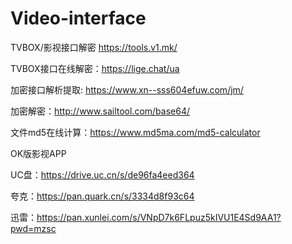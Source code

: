 # Video-interface

TVBOX/影视接口解密 https://tools.v1.mk/

TVBOX接口在线解密：https://lige.chat/ua

加密接口解析提取: https://www.xn--sss604efuw.com/jm/ 

加密解密：http://www.sailtool.com/base64/

文件md5在线计算：https://www.md5ma.com/md5-calculator

OK版影视APP

UC盘：https://drive.uc.cn/s/de96fa4eed364

夸克：https://pan.quark.cn/s/3334d8f93c64
  
迅雷：https://pan.xunlei.com/s/VNpD7k6FLpuz5kIVU1E4Sd9AA1?pwd=mzsc

